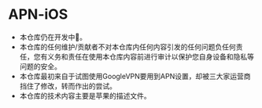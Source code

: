 # APN-iOS
* 本仓库仍在开发中。
* 本仓库的任何维护/贡献者不对本仓库内任何内容引发的任何问题负任何责任，您有义务和责任在使用本仓库内容前进行审计以保护您自身设备和隐私等问题的安全。
* 本仓库最初来自于试图使用GoogleVPN要用到APN设置，却被三大家运营商挡住了修改，转而作出的尝试。
* 本仓库的技术内容主要是苹果的描述文件。
